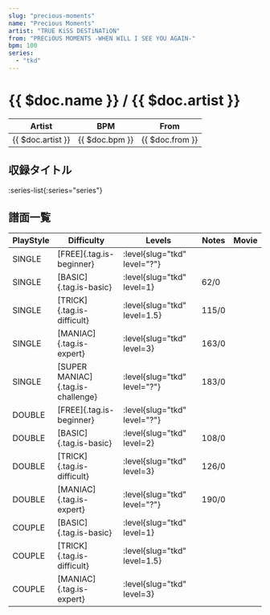 ```yaml
---
slug: "precious-moments"
name: "Precious Moments"
artist: "TRUE KiSS DESTiNATiON"
from: "PRECiOUS MOMENTS -WHEN WILL I SEE YOU AGAIN-"
bpm: 100
series:
  - "tkd"
---
```


# {{ $doc.name }} / {{ $doc.artist }}

|Artist|BPM|From|
|------|---|----|
|{{ $doc.artist }}|{{ $doc.bpm }}|{{ $doc.from }}|

## 収録タイトル

:series-list{:series="series"}

## 譜面一覧

|PlayStyle|Difficulty|Levels|Notes|Movie|
|---------|----------|------|-----|-----|
|SINGLE|[FREE]{.tag.is-beginner}|:level{slug="tkd" level="?"}|||
|SINGLE|[BASIC]{.tag.is-basic}|:level{slug="tkd" level=1}|62/0||
|SINGLE|[TRICK]{.tag.is-difficult}|:level{slug="tkd" level=1.5}|115/0||
|SINGLE|[MANIAC]{.tag.is-expert}|:level{slug="tkd" level=3}|163/0||
|SINGLE|[SUPER MANIAC]{.tag.is-challenge}|:level{slug="tkd" level="?"}|183/0||
|DOUBLE|[FREE]{.tag.is-beginner}|:level{slug="tkd" level="?"}|||
|DOUBLE|[BASIC]{.tag.is-basic}|:level{slug="tkd" level=2}|108/0||
|DOUBLE|[TRICK]{.tag.is-difficult}|:level{slug="tkd" level=3}|126/0||
|DOUBLE|[MANIAC]{.tag.is-expert}|:level{slug="tkd" level="?"}|190/0||
|COUPLE|[BASIC]{.tag.is-basic}|:level{slug="tkd" level=1}|||
|COUPLE|[TRICK]{.tag.is-difficult}|:level{slug="tkd" level=1.5}|||
|COUPLE|[MANIAC]{.tag.is-expert}|:level{slug="tkd" level=3}|||
